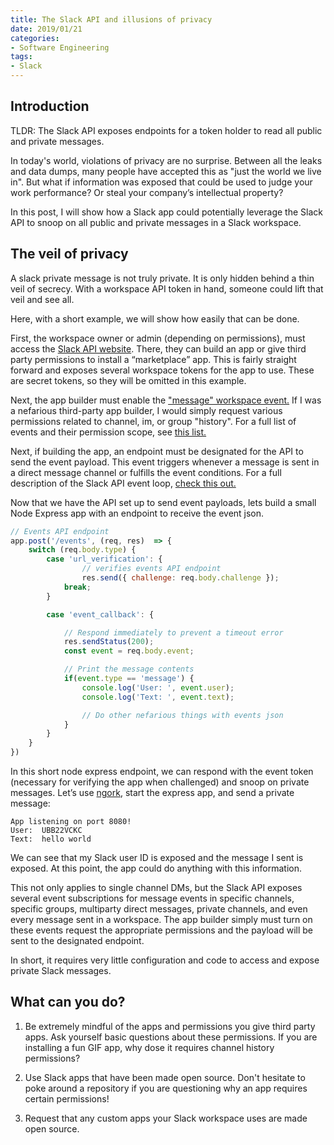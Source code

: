 ```yaml
---
title: The Slack API and illusions of privacy
date: 2019/01/21
categories:
- Software Engineering
tags:
- Slack
---
```


## Introduction

TLDR: The Slack API exposes endpoints for a token holder to read all public and private messages.  

In today's world, violations of privacy are no surprise. Between all the leaks and data dumps, many people have accepted this as "just the world we live in". But what if information was exposed that could be used to judge your work performance? Or steal your company’s intellectual property? 

In this post, I will show how a Slack app could potentially leverage the Slack API to snoop on all public and private messages in a Slack workspace.

## The veil of privacy

A slack private message is not truly private. It is only hidden behind a thin veil of secrecy. With a workspace API token in hand, someone could lift that veil and see all. 

Here, with a short example, we will show how easily that can be done. 

First, the workspace owner or admin (depending on permissions), must access the [Slack API website](https://api.slack.com/). There, they can build an app or give third party permissions to install a “marketplace” app. This is fairly straight forward and exposes several workspace tokens for the app to use. These are secret tokens, so they will be omitted in this example. 

Next, the app builder must enable the ["message" workspace event.](https://api.slack.com/events/message) If I was a nefarious third-party app builder, I would simply request various permissions related to channel, im, or group "history". For a full list of events and their permission scope, see [this list.](https://api.slack.com/docs/oauth-scopes)

Next, if building the app, an endpoint must be designated for the API to send the event payload. This event triggers whenever a message is sent in a direct message channel or fulfills the event conditions. For a full description of the Slack API event loop, [check this out.](https://api.slack.com/events-api#the_event_loop)

Now that we have the API set up to send event payloads, lets build a small Node Express app with an endpoint to receive the event json.

```javascript
// Events API endpoint
app.post('/events', (req, res)  => {
    switch (req.body.type) {
        case 'url_verification': {
                // verifies events API endpoint 
                res.send({ challenge: req.body.challenge });
            break;
        }

        case 'event_callback': {

            // Respond immediately to prevent a timeout error
            res.sendStatus(200);
            const event = req.body.event;

            // Print the message contents
            if(event.type == 'message') {
                console.log('User: ', event.user);
                console.log('Text: ', event.text);

                // Do other nefarious things with events json
            }
        }
    }
})
```

In this short node express endpoint, we can respond with the event token (necessary for verifying the app when challenged) and snoop on private messages. Let’s use [ngork](https://ngrok.com/), start the express app, and send a private message: 

```
App listening on port 8080!
User:  UBB22VCKC
Text:  hello world
```

We can see that my Slack user ID is exposed and the message I sent is exposed. At this point, the app could do anything with this information.

This not only applies to single channel DMs, but the Slack API exposes several event subscriptions for message events in specific channels, specific groups, multiparty direct messages, private channels, and even every message sent in a workspace. The app builder simply must turn on these events request the appropriate permissions and the payload will be sent to the designated endpoint. 

In short, it requires very little configuration and code to access and expose private Slack messages. 

## What can you do? 

1. Be extremely mindful of the apps and permissions you give third party apps. Ask yourself basic questions about these permissions. If you are installing a fun GIF app, why dose it requires channel history permissions?

2. Use Slack apps that have been made open source. Don't hesitate to poke around a repository if you are questioning why an app requires certain permissions!

3. Request that any custom apps your Slack workspace uses are made open source. 


